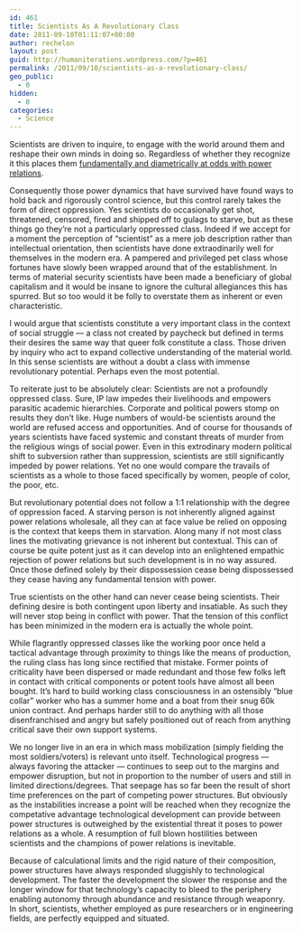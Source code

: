 ```yaml
---
id: 461
title: Scientists As A Revolutionary Class
date: 2011-09-10T01:11:07+00:00
author: rechelon
layout: post
guid: http://humaniterations.wordpress.com/?p=461
permalink: /2011/09/10/scientists-as-a-revolutionary-class/
geo_public:
  - 0
hidden:
  - 0
categories:
  - Science
---
```

Scientists are driven to inquire, to engage with the world around them and reshape their own minds in doing so. Regardless of whether they recognize it this places them [fundamentally and diametrically at odds with power relations](http://humaniterations.wordpress.com/2011/08/10/every-scientist-should-be-an-anarchist/).

Consequently those power dynamics that have survived have found ways to hold back and rigorously control science, but this control rarely takes the form of direct oppression. Yes scientists do occasionally get shot, threatened, censored, fired and shipped off to gulags to starve, but as these things go they&#8217;re not a particularly oppressed class. Indeed if we accept for a moment the perception of &#8220;scientist&#8221; as a mere job description rather than intellectual orientation, then scientists have done extraodinarily well for themselves in the modern era. A pampered and privileged pet class whose fortunes have slowly been wrapped around that of the establishment. In terms of material security scientists have been made a beneficiary of global capitalism and it would be insane to ignore the cultural allegiances this has spurred. But so too would it be folly to overstate them as inherent or even characteristic.

I would argue that scientists constitute a very important class in the context of social struggle &#8212; a class not created by paycheck but defined in terms their desires the same way that queer folk constitute a class. Those driven by inquiry who act to expand collective understanding of the material world. In this sense scientists are without a doubt a class with immense revolutionary potential. Perhaps even the most potential.

To reiterate just to be absolutely clear: Scientists are not a profoundly oppressed class. Sure, IP law impedes their livelihoods and empowers parasitic academic hierarchies. Corporate and political powers stomp on results they don&#8217;t like. Huge numbers of would-be scientists around the world are refused access and opportunities. And of course for thousands of years scientists have faced systemic and constant threats of murder from the religious wings of social power. Even in this extrodinary modern political shift to subversion rather than suppression, scientists are still significantly impeded by power relations. Yet no one would compare the travails of scientists as a whole to those faced specifically by women, people of color, the poor, etc.

But revolutionary potential does not follow a 1:1 relationship with the degree of oppression faced. A starving person is not inherently aligned against power relations wholesale, all they can at face value be relied on opposing is the context that keeps them in starvation. Along many if not most class lines the motivating grievance is not inherent but contextual. This can of course be quite potent just as it can develop into an enlightened empathic rejection of power relations but such development is in no way assured. Once those defined solely by their dispossession cease being dispossessed they cease having any fundamental tension with power.

True scientists on the other hand can never cease being scientists. Their defining desire is both contingent upon liberty and insatiable. As such they will never stop being in conflict with power. That the tension of this conflict has been minimized in the modern era is actually the whole point.

While flagrantly oppressed classes like the working poor once held a tactical advantage through proximity to things like the means of production, the ruling class has long since rectified that mistake. Former points of criticality have been dispersed or made redundant and those few folks left in contact with critical components or potent tools have almost all been bought. It&#8217;s hard to build working class consciousness in an ostensibly &#8220;blue collar&#8221; worker who has a summer home and a boat from their snug 60k union contract. And perhaps harder still to do anything with all those disenfranchised and angry but safely positioned out of reach from anything critical save their own support systems.

We no longer live in an era in which mass mobilization (simply fielding the most soldiers/voters) is relevant unto itself. Technological progress &#8212; always favoring the attacker &#8212; continues to seep out to the margins and empower disruption, but not in proportion to the number of users and still in limited directions/degrees. That seepage has so far been the result of short time preferences on the part of competing power structures. But obviously as the instabilities increase a point will be reached when they recognize the competative advantage technological development can provide between power structures is outweighed by the existential threat it poses to power relations as a whole. A resumption of full blown hostilities between scientists and the champions of power relations is inevitable.

Because of calculational limits and the rigid nature of their composition, power structures have always responded sluggishly to technological development. The faster the development the slower the response and the longer window for that technology&#8217;s capacity to bleed to the periphery enabling autonomy through abundance and resistance through weaponry. In short, scientists, whether employed as pure researchers or in engineering fields, are perfectly equipped and situated.